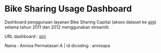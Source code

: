 
# Bike Sharing Usage Dashboard

Dashboard penggunaan layanan Bike Sharing Capital (akses dataset ke [sini](https://drive.google.com/file/d/1RaBmV6Q6FYWU4HWZs80Suqd7KQC34diQ/view?usp=sharing)) selama tahun 2011 dan 2012 menggunakan streamlit.

URL dashboard : [sini](https://drive.google.com/file/d/1RaBmV6Q6FYWU4HWZs80Suqd7KQC34diQ/view?usp=sharing)

Nama : Annisa Permatasari A |
id dicoding : annisapa


